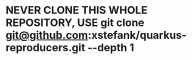 # NEVER CLONE THIS WHOLE REPOSITORY, USE git clone git@github.com:xstefank/quarkus-reproducers.git --depth 1


